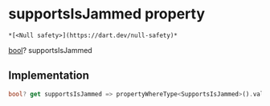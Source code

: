 


# supportsIsJammed property




    *[<Null safety>](https://dart.dev/null-safety)*




[bool](https://api.flutter.dev/flutter/dart-core/bool-class.html)? supportsIsJammed
  







## Implementation

```dart
bool? get supportsIsJammed => propertyWhereType<SupportsIsJammed>().value;
```








